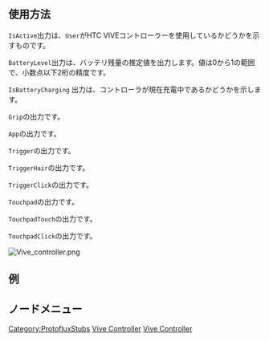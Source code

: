 <languages></languages>

## 使用方法

`IsActive`出力は、`User`がHTC
VIVEコントローラーを使用しているかどうかを示すものです。

`BatteryLevel`出力は、バッテリ残量の推定値を出力します。値は0から1の範囲で、小数点以下2桁の精度です。

`IsBatteryCharging`
出力は、コントローラが現在充電中であるかどうかを示します。

`Grip`の出力です。

`App`の出力です。

`Trigger`の出力です。

`TriggerHair`の出力です。

`TriggerClick`の出力です。

`Touchpad`の出力です。

`TouchpadTouch`の出力です。

`TouchpadClick`の出力です。

![](Vive_controller.png "Vive_controller.png")

## 例

## ノードメニュー

[Category:ProtofluxStubs](Category:ProtofluxStubs "wikilink") [Vive
Controller](Category:Protoflux{{#translation:}} "wikilink") [Vive
Controller](Category:Protoflux:Input_Devices:Controllers{{#translation:}} "wikilink")